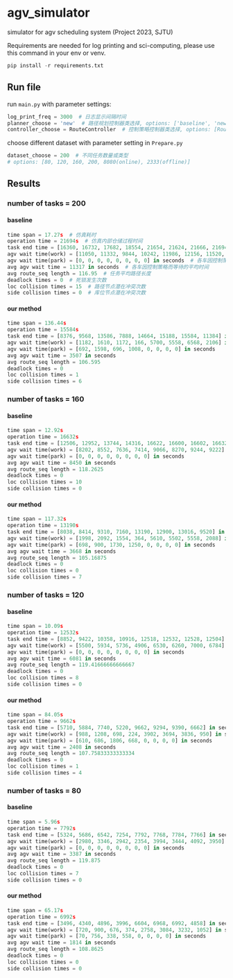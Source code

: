 # agv_simulator
simulator for agv scheduling system (Project 2023, SJTU)

Requirements are needed for log printing and sci-computing, please use this command in your env or venv.
```python
pip install -r requirements.txt
```

## Run file
run ```main.py``` with parameter settings:
```python
log_print_freq = 3000  # 日志显示间隔时间
planner_choose = 'new'  # 路径规划控制器类选择, options: ['baseline', 'new']
controller_choose = RouteController  # 控制策略控制器类选择, options: [RouteController, RouteController_basic, RouteController_basic_multitask]
```
choose different dataset with parameter setting in ```Prepare.py```
```python
dataset_choose = 200  # 不同任务数量或类型
# options: [80, 120, 160, 200, 8080(online), 2333(offline)]
```
## Results
### number of tasks = 200
#### baseline
```python
time span = 17.27s  # 仿真耗时
operation time = 21694s  # 仿真内部仓储过程时间
task end time = [16360, 16732, 17682, 18554, 21654, 21624, 21666, 21694] in seconds  # 各车执行完各自任务的时间
agv wait time(work) = [11050, 11332, 9844, 10242, 11986, 12156, 11520, 12408] in seconds  # 各车因控制策略而等待的时间（路径）
agv wait time(park) = [0, 0, 0, 0, 0, 0, 0, 0] in seconds  # 各车因控制策略而等待的时间（出发点等待）
avg agv wait time = 11317 in seconds  # 各车因控制策略而等待的平均时间
avg route_seq length = 116.95  # 任务平均路径长度
deadlock times = 0  # 死锁发生次数
loc collision times = 15  # 路径节点潜在冲突次数
side collision times = 0  # 库位节点潜在冲突次数
```
#### our method
```python
time span = 136.44s
operation time = 15584s
task end time = [8376, 9568, 13586, 7888, 14664, 15188, 15584, 11384] in seconds
agv wait time(work) = [1182, 1610, 1172, 166, 5700, 5558, 6568, 2106] in seconds
agv wait time(park) = [692, 1598, 696, 1008, 0, 0, 0, 0] in seconds
avg agv wait time = 3507 in seconds
avg route_seq length = 106.595
deadlock times = 0
loc collision times = 1
side collision times = 6
```

### number of tasks = 160
#### baseline
```python
time span = 12.92s
operation time = 16632s
task end time = [12506, 12952, 13744, 14316, 16622, 16600, 16602, 16632] in seconds
agv wait time(work) = [8202, 8552, 7636, 7414, 9066, 8270, 9244, 9222] in seconds
agv wait time(park) = [0, 0, 0, 0, 0, 0, 0, 0] in seconds
avg agv wait time = 8450 in seconds
avg route_seq length = 118.2625
deadlock times = 0
loc collision times = 10
side collision times = 0
```
#### our method
```python
time span = 117.32s
operation time = 13190s
task end time = [8038, 8414, 9310, 7160, 13190, 12900, 13016, 9520] in seconds
agv wait time(work) = [1998, 2092, 1554, 364, 5610, 5502, 5558, 2088] in seconds
agv wait time(park) = [698, 900, 1730, 1250, 0, 0, 0, 0] in seconds
avg agv wait time = 3668 in seconds
avg route_seq length = 105.16875
deadlock times = 0
loc collision times = 0
side collision times = 7
```

### number of tasks = 120
#### baseline
```python
time span = 10.09s
operation time = 12532s
task end time = [8852, 9422, 10358, 10916, 12518, 12532, 12528, 12504] in seconds
agv wait time(work) = [5500, 5934, 5736, 4906, 6530, 6260, 7000, 6784] in seconds
agv wait time(park) = [0, 0, 0, 0, 0, 0, 0, 0] in seconds
avg agv wait time = 6081 in seconds
avg route_seq length = 119.41666666666667
deadlock times = 0
loc collision times = 8
side collision times = 0
```
#### our method
```python
time span = 84.05s
operation time = 9662s
task end time = [5710, 5884, 7740, 5220, 9662, 9294, 9390, 6662] in seconds
agv wait time(work) = [988, 1208, 698, 224, 3902, 3694, 3836, 950] in seconds
agv wait time(park) = [610, 686, 1806, 668, 0, 0, 0, 0] in seconds
avg agv wait time = 2408 in seconds
avg route_seq length = 107.75833333333334
deadlock times = 0
loc collision times = 1
side collision times = 4
```

### number of tasks = 80
#### baseline
```python
time span = 5.96s
operation time = 7792s
task end time = [5324, 5686, 6542, 7254, 7792, 7768, 7784, 7766] in seconds
agv wait time(work) = [2980, 3346, 2942, 2354, 3994, 3444, 4092, 3950] in seconds
agv wait time(park) = [0, 0, 0, 0, 0, 0, 0, 0] in seconds
avg agv wait time = 3387 in seconds
avg route_seq length = 119.875
deadlock times = 0
loc collision times = 7
side collision times = 0
```
#### our method
```python
time span = 65.17s
operation time = 6992s
task end time = [3496, 4340, 4896, 3996, 6604, 6968, 6992, 4858] in seconds
agv wait time(work) = [720, 900, 676, 374, 2758, 3084, 3232, 1052] in seconds
agv wait time(park) = [70, 756, 338, 558, 0, 0, 0, 0] in seconds
avg agv wait time = 1814 in seconds
avg route_seq length = 108.8625
deadlock times = 0
loc collision times = 0
side collision times = 0
```
